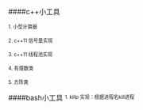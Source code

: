 ####c++小工具

<sup><sub>1. 小型计算器</sub></sup>

<sup><sub>2. c++11 信号量实现</sub></sup>

<sup><sub>3. c++11 线程池实现</sub></sup>

<sup><sub>4. 有理数类</sub></sup>

<sup><sub>5. 方阵类</sub></sup>

####bash小工具
<sup><sub>1. killp 实现：根据进程名kill进程</sub></sup>


